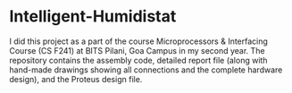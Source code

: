 # Intelligent-Humidistat
I did this project as a part of the course Microprocessors & Interfacing Course (CS F241) at BITS Pilani, Goa Campus in my second year. The repository contains the assembly code, detailed report file (along with hand-made drawings showing all connections and the complete hardware design), and the Proteus design file. 
